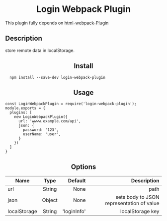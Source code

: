 <h1 style="text-align: center;">Login Webpack Plugin</h1>

This plugin fully depends on [html-webpack-Plugin](https://github.com/jantimon/html-webpack-plugin)

<h2>Description</h2>
store remote data in localStorage.

<h2 align="center">Install</h2>

```
  npm install --save-dev login-webpack-plugin
```

<h2 align="center">Usage</h2>

```
const LoginWebpackPlugin = require('login-webpack-plugin');
module.exports = {
  plugins: [
    new LoginWebpackPlugin({
      url: 'wwww.example.com/api',
      json: {
        password: '123',
        userName: 'user',
      }
    })
  ]
}
```
<h2 align="center">Options</h2>

| Name|Type|Default|Description|
| ------------ | :-----------: | -----: | -----: |
| url    | String | None |   path     |
| json   |  Object   | None |  sets body to JSON representation of value      |
| localStorage |   String    | 'loginInfo' |  localStorage key      |
